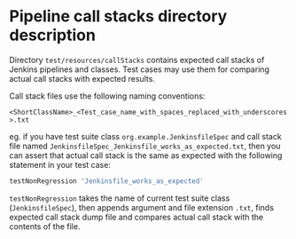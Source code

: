 # Pipeline call stacks directory description

Directory `test/resources/callStacks` contains expected call stacks of Jenkins pipelines and classes.
Test cases may use them for comparing actual call stacks with expected results.

Call stack files use the following naming conventions:

`<ShortClassName>_<Test_case_name_with_spaces_replaced_with_underscores>.txt`

eg. if you have test suite class `org.example.JenkinsfileSpec` and call stack file named
`JenkinsfileSpec_Jenkinsfile_works_as_expected.txt`, then you can assert that actual call
stack is the same as expected with the following statement in your test case:

```groovy
testNonRegression 'Jenkinsfile_works_as_expected'
```

`testNonRegression` takes the name of current test suite class (`JenkinsfileSpec`), then appends
argument and file extension `.txt`, finds expected call stack dump file and compares actual
call stack with the contents of the file.
